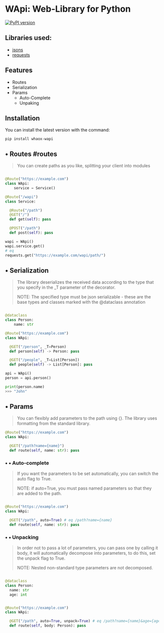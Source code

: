 
# WApi: Web-Library for Python

[![PyPI version](https://badge.fury.io/py/whaox-wapi.svg)](https://badge.fury.io/py/whaox-wapi)

## Libraries used:
* [jsons](https://github.com/ramonhagenaars/jsons)
* [requests](https://github.com/psf/requests) 

## Features

* Routes
* Serialization
* Params
	* Auto-Complete
	* Unpaking
## Installation

 You can install the latest version with the command:
 
```commandline
pip install whaox-wapi
```

## • Routes #routes

> You can create paths as you like, splitting your client into modules

```python

@Route("https://example.com")
class WApi:
    service = Service()

@Route("/wapi")
class Service:

  @Route("/path")
  @GET("/")
  def get(self): pass	

  @POST("/path")
  def post(self): pass
```

```python 
wapi = WApi()
wapi.service.get()
# eq
requests.get("https://example.com/wapi/path/")
```

## • Serialization

> The library deserializes the received data according to the type that you specify in the \_T parameter of the decorator. 
> 
> NOTE: The specified type must be json serializable - these are the base types and classes marked with the @dataclass annotation

```python

@dataclass
class Person:
	name: str

@Route("https://example.com")
class WApi:

  @GET("/person", _T=Person)
  def person(self) -> Person: pass

  @GET("/people", _T=List[Person])
  def people(self) -> List[Person]: pass

```

```python
api = WApi()
person = api.person()

print(person.name)
>>> "John"
```

## • Params

> You can flexibly add parameters to the path using {}. The library uses formatting from the standard library.

```python
@Route("https://example.com")
class WApi:

  @GET("/path?name={name}")
  def route(self, name: str): pass
```


### • • Auto-complete

> If you want the parameters to be set automatically, you can switch the auto flag to True.
> 
> NOTE: if auto=True, you must pass named parameters so that they are added to the path.

```python

@Route("https://example.com")
class WApi:

  @GET("/path", auto=True) # eq /path?name={name}
  def route(self, name: str): pass
```

### • • Unpacking

> In order not to pass a lot of parameters, you can pass one by calling it body, it will automatically decompose into parameters, to do this, set the unpack flag to True.
> 
> NOTE: Nested non-standard type parameters are not decomposed.

```python

@dataclass
class Person:
  name: str
  age: int  


@Route("https://example.com")
class WApi:

  @GET("/path", auto=True, unpack=True) # eq /path?name={name}&age={age}
  def route(self, body: Person): pass
```
